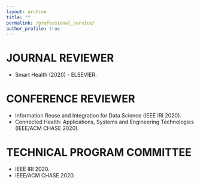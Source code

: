 ```yaml
---
layout: archive
title: ""
permalink: /professional_service/
author_profile: true
---
```


# JOURNAL REVIEWER

- Smart Health (2020) - ELSEVIER.

# CONFERENCE REVIEWER

- Information Reuse and Integration for Data Science (IEEE IRI 2020).
- Connected Health: Applications, Systems and Engineering Technologies (IEEE/ACM CHASE 2020).

# TECHNICAL PROGRAM COMMITTEE

- IEEE IRI 2020.
- IEEE/ACM CHASE 2020.
